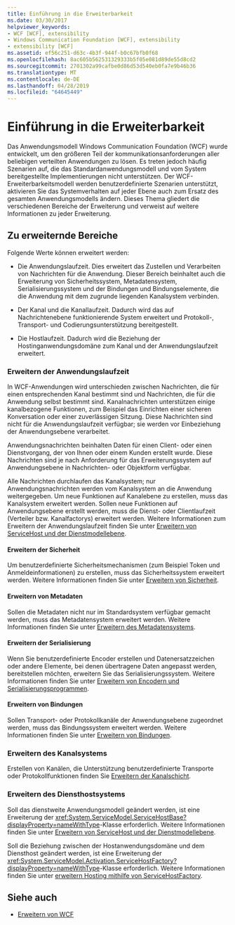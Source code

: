 ```yaml
---
title: Einführung in die Erweiterbarkeit
ms.date: 03/30/2017
helpviewer_keywords:
- WCF [WCF], extensibility
- Windows Communication Foundation [WCF], extensibility
- extensibility [WCF]
ms.assetid: ef56c251-d63c-4b3f-944f-b0c67bfb0f68
ms.openlocfilehash: 8ac605b562531329333b5f05e081d89de55d8cd2
ms.sourcegitcommit: 2701302a99cafbe0d86d53d540eb0fa7e9b46b36
ms.translationtype: MT
ms.contentlocale: de-DE
ms.lasthandoff: 04/28/2019
ms.locfileid: "64645449"
---
```

# <a name="introduction-to-extensibility"></a>Einführung in die Erweiterbarkeit
Das Anwendungsmodell Windows Communication Foundation (WCF) wurde entwickelt, um den größeren Teil der kommunikationsanforderungen aller beliebigen verteilten Anwendungen zu lösen. Es treten jedoch häufig Szenarien auf, die das Standardanwendungsmodell und vom System bereitgestellte Implementierungen nicht unterstützen. Der WCF-Erweiterbarkeitsmodell werden benutzerdefinierte Szenarien unterstützt, aktivieren Sie das Systemverhalten auf jeder Ebene auch zum Ersatz des gesamten Anwendungsmodells ändern. Dieses Thema gliedert die verschiedenen Bereiche der Erweiterung und verweist auf weitere Informationen zu jeder Erweiterung.  
  
## <a name="areas-to-extend"></a>Zu erweiternde Bereiche  
 Folgende Werte können erweitert werden:  
  
- Die Anwendungslaufzeit. Dies erweitert das Zustellen und Verarbeiten von Nachrichten für die Anwendung. Dieser Bereich beinhaltet auch die Erweiterung von Sicherheitssystem, Metadatensystem, Serialisierungssystem und der Bindungen und Bindungselemente, die die Anwendung mit dem zugrunde liegenden Kanalsystem verbinden.  
  
- Der Kanal und die Kanallaufzeit. Dadurch wird das auf Nachrichtenebene funktionierende System erweitert und Protokoll-, Transport- und Codierungsunterstützung bereitgestellt.  
  
- Die Hostlaufzeit. Dadurch wird die Beziehung der Hostinganwendungsdomäne zum Kanal und der Anwendungslaufzeit erweitert.  
  
### <a name="extending-the-application-runtime"></a>Erweitern der Anwendungslaufzeit  
 In WCF-Anwendungen wird unterschieden zwischen Nachrichten, die für einen entsprechenden Kanal bestimmt sind und Nachrichten, die für die Anwendung selbst bestimmt sind. Kanalnachrichten unterstützen einige kanalbezogene Funktionen, zum Beispiel das Einrichten einer sicheren Konversation oder einer zuverlässigen Sitzung. Diese Nachrichten sind nicht für die Anwendungslaufzeit verfügbar; sie werden vor Einbeziehung der Anwendungsebene verarbeitet.  
  
 Anwendungsnachrichten beinhalten Daten für einen Client- oder einen Dienstvorgang, der von Ihnen oder einem Kunden erstellt wurde. Diese Nachrichten sind je nach Anforderung für das Erweiterungssystem auf Anwendungsebene in Nachrichten- oder Objektform verfügbar.  
  
 Alle Nachrichten durchlaufen das Kanalsystem; nur Anwendungsnachrichten werden vom Kanalsystem an die Anwendung weitergegeben. Um neue Funktionen auf Kanalebene zu erstellen, muss das Kanalsystem erweitert werden. Sollen neue Funktionen auf Anwendungsebene erstellt werden, muss die Dienst- oder Clientlaufzeit (Verteiler bzw. Kanalfactorys) erweitert werden. Weitere Informationen zum Erweitern der Anwendungslaufzeit finden Sie unter [Erweitern von ServiceHost und der Dienstmodellebene](../../../docs/framework/wcf/extending/extending-servicehost-and-the-service-model-layer.md).  
  
#### <a name="extending-security"></a>Erweitern der Sicherheit  
 Um benutzerdefinierte Sicherheitsmechanismen (zum Beispiel Token und Anmeldeinformationen) zu erstellen, muss das Sicherheitssystem erweitert werden. Weitere Informationen finden Sie unter [Erweitern von Sicherheit](../../../docs/framework/wcf/extending/extending-security.md).  
  
#### <a name="extending-metadata"></a>Erweitern von Metadaten  
 Sollen die Metadaten nicht nur im Standardsystem verfügbar gemacht werden, muss das Metadatensystem erweitert werden. Weitere Informationen finden Sie unter [Erweitern des Metadatensystems](../../../docs/framework/wcf/extending/extending-the-metadata-system.md).  
  
#### <a name="extending-serialization"></a>Erweitern der Serialisierung  
 Wenn Sie benutzerdefinierte Encoder erstellen und Datenersatzzeichen oder andere Elemente, bei denen übertragene Daten angepasst werden, bereitstellen möchten, erweitern Sie das Serialisierungssystem. Weitere Informationen finden Sie unter [Erweitern von Encodern und Serialisierungsprogrammen](../../../docs/framework/wcf/extending/extending-encoders-and-serializers.md).  
  
#### <a name="extending-bindings"></a>Erweitern von Bindungen  
 Sollen Transport- oder Protokollkanäle der Anwendungsebene zugeordnet werden, muss das Bindungssystem erweitert werden. Weitere Informationen finden Sie unter [Erweitern von Bindungen](../../../docs/framework/wcf/extending/extending-bindings.md).  
  
### <a name="extending-the-channel-system"></a>Erweitern des Kanalsystems  
 Erstellen von Kanälen, die Unterstützung benutzerdefinierte Transporte oder Protokollfunktionen finden Sie [Erweitern der Kanalschicht](../../../docs/framework/wcf/extending/extending-the-channel-layer.md).  
  
### <a name="extending-the-service-hosting-system"></a>Erweitern des Diensthostsystems  
 Soll das dienstweite Anwendungsmodell geändert werden, ist eine Erweiterung der <xref:System.ServiceModel.ServiceHostBase?displayProperty=nameWithType>-Klasse erforderlich. Weitere Informationen finden Sie unter [Erweitern von ServiceHost und der Dienstmodellebene](../../../docs/framework/wcf/extending/extending-servicehost-and-the-service-model-layer.md).  
  
 Soll die Beziehung zwischen der Hostanwendungsdomäne und dem Diensthost geändert werden, ist eine Erweiterung der <xref:System.ServiceModel.Activation.ServiceHostFactory?displayProperty=nameWithType>-Klasse erforderlich. Weitere Informationen finden Sie unter [erweitern Hosting mithilfe von ServiceHostFactory](../../../docs/framework/wcf/extending/extending-hosting-using-servicehostfactory.md).  
  
## <a name="see-also"></a>Siehe auch

- [Erweitern von WCF](../../../docs/framework/wcf/extending/index.md)
